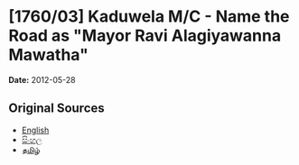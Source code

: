 # [1760/03] Kaduwela M/C - Name the Road as "Mayor Ravi Alagiyawanna Mawatha"

**Date:** 2012-05-28

## Original Sources

- [English](https://documents.gov.lk/view/extra-gazettes/2012/5/1760-03_E.pdf)
- [සිංහල](https://documents.gov.lk/view/extra-gazettes/2012/5/1760-03_S.pdf)
- [தமிழ்](https://documents.gov.lk/view/extra-gazettes/2012/5/1760-03_T.pdf)
